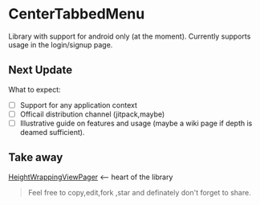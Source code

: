 # CenterTabbedMenu

Library with support for android only (at the moment).
Currently supports usage in the login/signup page.


## Next Update

What to expect:

- [ ] Support for any application context
- [ ] Officail distribution channel (jitpack,maybe)
- [ ] Illustrative guide on features and usage (maybe a wiki page if depth is deamed sufficient). 

## Take away

 [HeightWrappingViewPager](https://github.com/oyiekeallen/centertabbedmenu/blob/master/centertabbedmenu/src/main/java/oyiekeallen/github/io/centertabbedmenu/HeightWrappingViewPager.java) <-- heart of the library
 
 >Feel free to copy,edit,fork ,star and definately don't forget to share.
